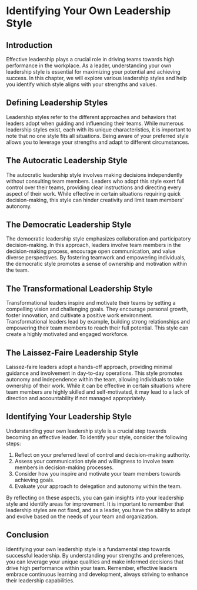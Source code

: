Identifying Your Own Leadership Style
=================================================================================

Introduction
------------

Effective leadership plays a crucial role in driving teams towards high performance in the workplace. As a leader, understanding your own leadership style is essential for maximizing your potential and achieving success. In this chapter, we will explore various leadership styles and help you identify which style aligns with your strengths and values.

Defining Leadership Styles
--------------------------

Leadership styles refer to the different approaches and behaviors that leaders adopt when guiding and influencing their teams. While numerous leadership styles exist, each with its unique characteristics, it is important to note that no one style fits all situations. Being aware of your preferred style allows you to leverage your strengths and adapt to different circumstances.

The Autocratic Leadership Style
-------------------------------

The autocratic leadership style involves making decisions independently without consulting team members. Leaders who adopt this style exert full control over their teams, providing clear instructions and directing every aspect of their work. While effective in certain situations requiring quick decision-making, this style can hinder creativity and limit team members' autonomy.

The Democratic Leadership Style
-------------------------------

The democratic leadership style emphasizes collaboration and participatory decision-making. In this approach, leaders involve team members in the decision-making process, encourage open communication, and value diverse perspectives. By fostering teamwork and empowering individuals, the democratic style promotes a sense of ownership and motivation within the team.

The Transformational Leadership Style
-------------------------------------

Transformational leaders inspire and motivate their teams by setting a compelling vision and challenging goals. They encourage personal growth, foster innovation, and cultivate a positive work environment. Transformational leaders lead by example, building strong relationships and empowering their team members to reach their full potential. This style can create a highly motivated and engaged workforce.

The Laissez-Faire Leadership Style
----------------------------------

Laissez-faire leaders adopt a hands-off approach, providing minimal guidance and involvement in day-to-day operations. This style promotes autonomy and independence within the team, allowing individuals to take ownership of their work. While it can be effective in certain situations where team members are highly skilled and self-motivated, it may lead to a lack of direction and accountability if not managed appropriately.

Identifying Your Leadership Style
---------------------------------

Understanding your own leadership style is a crucial step towards becoming an effective leader. To identify your style, consider the following steps:

1. Reflect on your preferred level of control and decision-making authority.
2. Assess your communication style and willingness to involve team members in decision-making processes.
3. Consider how you inspire and motivate your team members towards achieving goals.
4. Evaluate your approach to delegation and autonomy within the team.

By reflecting on these aspects, you can gain insights into your leadership style and identify areas for improvement. It is important to remember that leadership styles are not fixed, and as a leader, you have the ability to adapt and evolve based on the needs of your team and organization.

Conclusion
----------

Identifying your own leadership style is a fundamental step towards successful leadership. By understanding your strengths and preferences, you can leverage your unique qualities and make informed decisions that drive high performance within your team. Remember, effective leaders embrace continuous learning and development, always striving to enhance their leadership capabilities.

